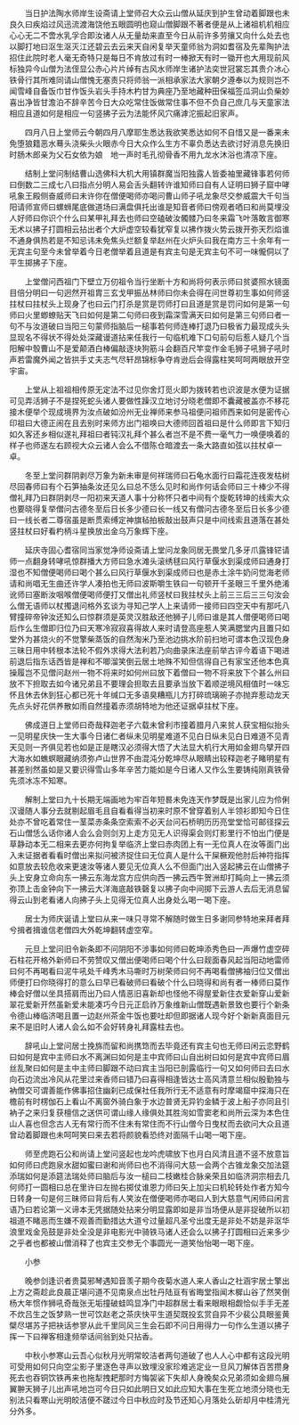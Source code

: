 <!-- { "loadSidebar": true } -->
　　当日护法陶水师岸生设斋请上堂师召大众云山僧从延庆到护生曾动着脚跟也未良久曰疾焰过风迅流渡海饶他五眼圆明也窥山僧脚跟不著者便是从上诸祖机机相应心心无二不啻水乳孚合即汝诸人从无量劫来直至今日从前许多劳攘又向什么处去也以脚打地曰沤生沤灭江还碧云去云来天自闲复举天童师翁为洞如耆宿及先辈陶护法招住此院时老人毫无奇特只是每日不肯放过有时一棒掀天有时一锄开也大用现前风标独异今山僧为法侄显公赤心片片绰有古风水师岸生诸护法奕世冠裳忘其贵介冰心铁骨行其所难同请山僧愧无塞责只将师翁一派相承家法大家朝夕遵奉以为规则岂不闻雪峰自备饭巾甘作饭头岩头手持木杓甘为典座乃至地藏种田保福签瓜洞山负柴妙喜出净皆甘澹泊不辞辛苦今日大众吃常住饭做常住事不但不负自己庶几与天童家法相应且道如何是相应一句竖拂子云为法能怀风穴痛滹沱振起旧家声。

　　四月八日上堂师云今朝四月八摩耶生悉达我欲笑悉达如何不自惜又是一番来未免堕狼籍恶水蓦头浇柴头火眼赤今日大众作么生方不辜负悉达去欲讨好消息先换旧时肠木郎亲为父石女依为娘　地一声时毛孔彻骨香不用九龙水沐浴也清凉下座。

　　结制上堂问制结曹山选佛科大机大用镇群魔当阳独露人皆委袖里藏锋事若何师曰倒数二三成七八曰指点分明人易会舌头翻转许谁知师曰自有人证明曰狮子窟中哮吼象王殿侧奋威师曰未许你在僧便喝师亦喝问曹山师子吼龙象尽交参威震大千句当阳请师宣师曰螺蛳尾底做道场曰满盘俱托出谁是知音者师曰傍观者哂曰和尚莫埋没人好师曰你识个什么曰某甲礼拜去也师曰空磕破汝髑髅乃曰冬来霜飞叶落敢言御寒无术以拂子打圆相云拈出者个大炉虚空较看犹窄复以拂作拨火势云拨开弥天烈焰谁不通身俱热若是不知忌讳未免焦头烂额复举赵州在火炉头曰我在南方三十余年有一无宾主句至今未曾举着今日老僧举着且道是有宾主句是无宾主句不可一味儱侗以了平生掷拂子下座。

　　上堂僧问西祖门下壁立万仞祖令当行坐断十方和尚将何表示师曰贫婆照水镜面目倍分明曰一句迥然开祖胄三玄戈甲振丛林师曰你未会得在问世尊初生事如何师竖拄杖曰拄杖头上现身了也曰云门打杀是赏是罚师打曰且道是赏是罚问如何是第一句师曰火里蝍蟟贴天飞曰如何是第二句师曰夜到霜深雪满天曰如何是第三句师曰者一句不与汝道破曰当阳三句蒙师指脑后一槌事若何师连棒打退乃曰极省力最现成头头显现名不得状不得处处深藏谩道拈来任我行一句临机难下口句前句后惹人疑几个当阳解中彀曹山不是爱颠酒白棒偏敲逐块狗筋斗会翻百尺竿变作金毛狮子吼狮子吼时声若雷魔外闻之皆拱手丈夫志气尽轩昂锦标争夺肯逊后会得露柱笑呵呵两眼放开空宇宙。

　　上堂从上祖祖相传原无定法不过见你舍灯觅火即为拨转若也识波是水便为证据可见弄活狮子不是捏死蛇头诸人要做性躁汉立地讨分晓老僧即不囊藏被盖亦不移花接木便举个现成境界为汝点破如汾州无业禅师来参马祖便问祖师西来如何是密传心印祖曰大德正闹在且去别时来师方出门祖唤曰大德师回首祖曰是什么师即言下知归如久客还乡相似遂礼拜祖曰者钝汉礼拜个甚么者岂不是不费一毫气力一唤便唤着的样子也师遂左右顾视大众云诸人会么不借陈仓暗渡去一条大路直如弦以拄杖卓一卓。

　　冬至上堂问群阴剥尽万象为新未审是何祥瑞师曰石龟水面行曰霜花连夜发枯树尽回春师曰有个石笋抽条汝还见么曰总不恁么见时和尚作何话会师曰三十棒少不得僧礼拜乃曰群阴剥尽一阳初来天道人事十分称怀只者中间有个旋乾转坤的线索大众也要晓得复举僧问古德冬至后日长多少德曰长一线又有僧问古德冬至后日长多少德曰一线长者二尊宿虽是断贯索缚定神旗毡拍板敲出鼓声只是中间线索且道落在甚处竖拄杖曰好看杓柄斗星换放出金乌万象辉下座。

　　延庆寺固心耆宿同当家觉净师设斋请上堂问龙象同居无畏堂几多牙爪露锋铓请师一点翻身转哮吼惊群播大方师曰急水滩头滚绣毬曰风行草偃水到渠成师曰通身打湿也不知僧便喝师曰喝个甚么曰风行草偃水到渠成师曰也是赤土涂牛奶问觉海老师请和尚唱无生曲还许学人凑拍也无师曰波斯嚼生铁曰一句顿开千圣眼三千里外绝淆讹师曰塞断汝咽喉僧便喝师便打又僧出礼师竖杖曰我拄杖头上前三三后三三句汝会么僧无语师以杖擉退问格外玄谈为寻知己学人上来请师一接师曰四空天中有那吒八臂撞碎帝钟汝还知么曰惊群须是英灵汉胜敌还他狮子儿师曰谁是其人僧便喝师曰喝后作么生僧即归位乃曰天寒冷寂寂喜得故人来时请登高座惹人笑满腮堂内且置只如堂外为甚烧火的不觉擎柴蒸饭的自然淘米乃至池边挑水阶前扫地可谓本色汉现色身三昧日用中转根本法轮不假外求得大法利若乃向曲录床法座前举古评今着语下喝进前退后指东话西皆是禅和不唧溜笑倒云居土地殊不知但信得自己有家宝还他本色真操履岂不见僧问赵州一物不将来时如何州曰放下着僧曰一物不将来放下个甚么州曰放不下担取去如今诸兄弟且不要理会担取去且要承当放下着顺逆境风相值时一味忘怀且休去休到狂心都已死十年缄口无多语臭糟瓶儿方打碎琉璃碗子亦抛弃惹动龙天先点头好花供养散如雨自然撞着赤须胡特地为他还证据卓拄杖下座。

　　佛成道日上堂师曰奇哉释迦老子六载未曾利市撞着腊月八来贫人获宝相似抬头一见明星庆快一生大事今日诸仁者纵未见明星难道不见白日纵未见白日难道不见青天见则一齐俱见若也如是正是瞎汉必须得大悟了大法显大机行大用如金翅鸟擘开四大海水如蟭螟眼藏纳须弥卢山世界不由混沌分乾坤尽从眼睛出较释迦老子睹明星有甚差别然虽如是又要识得雪山多年辛苦力能如是今日诸人又作么生要铸纯刚真铁骨先须冰冻不知寒。

　　解制上堂曰九十长期无端画地为牢百年短晷未免连天作梦既是出家儿应为伶俐汉谩随人事分去就剔起眉毛且自看看得当初来时原不曾穿着别人半领衫即知今日住处亦不曾吃着常住一茎菜赤条条空索索不必天台问石桥明历历亮堂堂恰可邮径探云石山僧恁么话你诸人会么会则剑刃上走方见无人识得渠会则灯影里行不怕出门便是草静动本无二相来去更亦何拘复举临济上堂曰赤肉团上有一无位真人在汝等面门出入未证据者看看时僧出来拟问被济捉住曰无位真人是什么干屎橛观他肘后神符指挥如意放去较危收来更速汝等诸人要见无位真人么不但面门出入竖起拂云在山僧拂子头上安身立命向东一拂云东海龙宫方应供向西一拂云西牛贺洲却打盹向上一拂云须弥顶上击金钟向下一拂云大洋海底敲铁磬复以拂子向中间掷下云游人去后无消息留得云山到老看诸人向拂子头上见得无位真人出身处么喝一喝下座。

　　居士为师庆诞请上堂曰从来一味只寻常不解随时做生日多谢同参特地来拜者拜兮揖者揖谁信老僧四大外乾坤翻转虚空窄。

　　元旦上堂问旧令新条即不问阴阳不涉事如何师曰乾坤添秀色曰一声爆竹虚空碎石柱花开格外新师曰不劳赞叹又僧出便喝师曰喝个什么曰觌面春风起当阳动地雷师曰何不再喝看曰泥牛吼处千峰秀木马嘶时万树荣师曰何不再喝看僧拂袖归位又僧出师便打曰你晓得打的意么曰早已看破师曰看破个什么曰晓得和尚有者一棒师曰莫作棒会好僧以坐具搭肩而出乃曰人情恶旧喜新却也怪他不得屋爱新住衣爱新穿山爱新翠花爱新开然虽新爱未能凑巧今日元正启祚万象维新山僧既遇新景致也要行个新条令德山棒临济喝且置一边赵州茶金牛饭也要吐却但即据诸人现今好个新新真面目元来不是旧时人诸人会么如不会好转身礼拜露柱去也。

　　辞吼山上堂问居士挽旆而留和尚携筇而去毕竟还有宾主句也无师曰闲云恋野鹤曰如何是宾中主师曰水不离渊曰如何是主中宾师曰山自出树曰如何是宾中宾师曰眉丝乱聚曰如何是主中主师曰脚跟不动曰宾主当阳已剖露临行一句又如何师曰去曰水向石边流出冷风从花里过来香师曰错乃曰喜得相逢皆达士高风清意兰相似殷勤独与衲僧交可谓善能作佛事招住幽刹已成保社任我所行无不适意有时摩竭窟中探海只在檐前有时楞伽石上看山不离窗外骑白象于水边普贤无异钓金鳞于波上船子亦同且引衲子之来归复获檀信之送供可谓山缘人缘俱处其胜洵如雪窦老和尚所云深为本色住山人喜也但念古人无有常行而不住未有常住而不行山僧今日曳杖而去欲问大众且道曾动着脚跟也未呵呵笑曰来去若将颜貌看恐终对面隔千山喝一喝下座。

　　师至虎跑石公和尚请上堂问竖起也龙吟虎啸放下也月白风清且道不竖不放意旨如何师曰虎跑泉水甜如蜜曰谢和尚师曰也不消得问大慈一会两个古锥龙象交加法筵添瑞如何是添筵法瑞处师曰脑后与汝一槌曰二枝嫩桂合脉亲荣且如临济洞宗相去几何师打一圆相曰总在里许曰左抛右掷仗谁恩力师曰矢上加尖曰机轮转处作者方知今日转身一句是何三昧师曰背后有人笑汝在僧便喝师亦喝曰人到大慈意气闲师曰闲言语乃曰若论第一义谛本无凭据随处拈来分明显露即如是非当场便从是非捉破所以初祖道不睹恶而生嫌不观善而勤措达大道兮过量超凡圣兮出度无是非处不妨是非沤华浪里戏金凫鼓是非处全没是非电影光中骑铁马诸人还会么以拂子打圆相曰近来多少之乎者也都被山僧消释了也宾主交参无个事圆光一道笑怡怡喝一喝下座。

　　小参

　　晚参剑逢识者贵莫邪琴遇知音羡子期今夜菊水道人来人香山之社涵宇居士擎出上方之斋趁此良晨正堪问道不见南泉点出牡丹陆亘有省晦堂指闻木樨山谷了然笑倒杨大年惯作狮吼奇哉张无垢撞破蛙鸣显净门中超群居士看来眼眼相觑恰似手手无差不炊吕生之饭梦熟一世可饮赵老之茶庆快平生道契既投玄赏自异不少裴公具眼鉴黄檗尽堪苏子把袂话参寥从此千里同风三生会石即不问日用得力一句作么生道以拂子挥一下曰禅客相逢频举话间翁到处只拈香。

　　中秋小参寒山云吾心似秋月光明常皎洁者两句道破了也人人心中都有这段光明可受用如何只向空尘影子里逐色寻声以致埋没家珍难逃定业一旦风刀解体百苦攒身死去也吞铜饮铁再来也拖犁拽耙那时方悔袈裟下失却人身晚矣众兄弟须如金翅鸟展翼翀天狮子儿出声吼地岂可今日只如此明日又如此应知大事在生死立地须分晓也无别法只看寒山光明皎洁便不蹉过今日中秋应时及节还知心月落处么斫却月中桂清光分外多。

